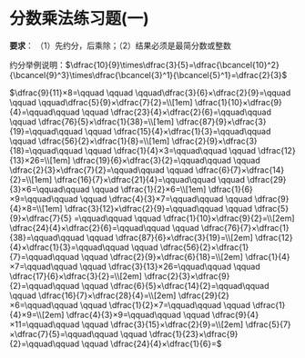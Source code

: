 # 分数乘法练习题(一)

**要求**：
（1）先约分，后乘除；（2）结果必须是最简分数或整数   

约分举例说明：$\dfrac{10}{9}\times\dfrac{3}{5}=\dfrac{\bcancel{10}^2}{\bcancel{9}^3}\times\dfrac{\bcancel{3}^1}{\bcancel{5}^1}=\dfrac{2}{3}$   

$\dfrac{9}{11}×8=\qquad \qquad \qquad\dfrac{3}{6}×\dfrac{2}{9}=\qquad \qquad \qquad\dfrac{5}{9}×\dfrac{7}{2}=\\[1em]
\dfrac{1}{10}×\dfrac{9}{4}=\qquad\qquad \qquad
\dfrac{23}{4}×\dfrac{2}{6}=\qquad\qquad \qquad
\dfrac{76}{5}×\dfrac{1}{38}=\\[1em]
\dfrac{87}{9}×\dfrac{3}{19}=\qquad\qquad \qquad
\dfrac{15}{4}×\dfrac{1}{3}=\qquad\qquad \qquad
\dfrac{56}{2}×\dfrac{1}{8}=\\[1em]
\dfrac{2}{9}×\dfrac{3}{18}=\qquad\qquad \qquad
\dfrac{1}{4}×3=\qquad\qquad \qquad
\dfrac{12}{13}×26=\\[1em]
\dfrac{19}{6}×\dfrac{3}{2}=\qquad\qquad \qquad
\dfrac{2}{3}×\dfrac{7}{2}=\qquad\qquad \qquad
\dfrac{6}{7}×\dfrac{14}{2}=\\[1em]
\dfrac{16}{7}×\dfrac{21}{4}=\qquad\qquad \qquad
\dfrac{29}{3}×6=\qquad\qquad \qquad
\dfrac{1}{2}×6=\\[1em]
\dfrac{1}{6}×9=\qquad\qquad \qquad
\dfrac{4}{3}×7=\qquad\qquad \qquad
\dfrac{9}{4}×8=\\[1em]
\dfrac{3}{12}×\dfrac{2}{9}=\qquad\qquad \qquad
\dfrac{5}{9}×\dfrac{7}{5} =\qquad\qquad \qquad
\dfrac{1}{10}×\dfrac{9}{2}=\\[2em]
\dfrac{24}{4}×\dfrac{2}{6}=\qquad\qquad \qquad
\dfrac{76}{7}×\dfrac{1}{38}=\qquad\qquad \qquad
\dfrac{87}{6}×\dfrac{3}{19}=\\[2em]
\dfrac{12}{4}×\dfrac{1}{3}=\qquad\qquad \qquad
\dfrac{56}{2}×\dfrac{1}{7}=\qquad\qquad \qquad
\dfrac{2}{9}×\dfrac{6}{18}=\\[2em]
\dfrac{1}{4}×7=\qquad\qquad \qquad
\dfrac{3}{13}×26=\qquad\qquad \qquad
\dfrac{17}{6}×\dfrac{3}{2}=\\[2em]
\dfrac{2}{3}×\dfrac{9}{2}=\qquad\qquad \qquad
\dfrac{6}{5}×\dfrac{14}{2}=\qquad\qquad \qquad
\dfrac{16}{7}×\dfrac{28}{4}=\\[2em]
\dfrac{29}{2}×6=\qquad\qquad \qquad
\dfrac{1}{2}×7=\qquad\qquad \qquad
\dfrac{1}{4}×9=\\[2em]
\dfrac{4}{3}×9=\qquad\qquad \qquad
\dfrac{9}{4}×11=\qquad\qquad \qquad
\dfrac{3}{15}×\dfrac{2}{9}=\\[2em]
\dfrac{5}{7}×\dfrac{7}{5}=\qquad\qquad \qquad
\dfrac{1}{23}×\dfrac{9}{2}=\qquad\qquad \qquad
\dfrac{24}{4}×\dfrac{1}{6}=$
